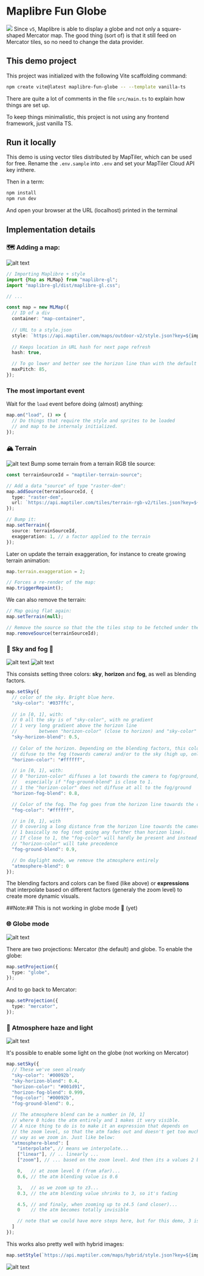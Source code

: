 # Maplibre Fun Globe
![](image.png)
Since `v5`, Maplibre is able to display a globe and not only a square-shaped Mercator map. The good thing (sort of) is that it still feed on Mercator tiles, so no need to change the data provider.

## This demo project
This project was initialized with the following Vite scaffolding command:
```bash
npm create vite@latest maplibre-fun-globe -- --template vanilla-ts
```

There are quite a lot of comments in the file `src/main.ts` to explain how things are set up.

To keep things minimalistic, this project is not using any frontend framework, just vanilla TS.

## Run it locally
This demo is using vector tiles distributed by MapTiler, which can be used for free. Rename the `.env.sample` into `.env` and set your MapTiler Cloud API key inthere.

Then in a term:

```bash
npm install
npm run dev
```

And open your browser at the URL (localhost) printed in the terminal

## Implementation details
### 🗺️ Adding a map:
![alt text](image-1.png)
```ts
// Importing Maplibre + style
import {Map as MLMap} from "maplibre-gl";
import "maplibre-gl/dist/maplibre-gl.css";

// ...

const map = new MLMap({
  // ID of a div
  container: "map-container",
  
  // URL to a style.json
  style: `https://api.maptiler.com/maps/outdoor-v2/style.json?key=${import.meta.env.VITE_MAPTILER_API_KEY}`,
  
  // Keeps location in URL hash for next page refresh
  hash: true, 

  // To go lower and better see the horizon line than with the default (60)
  maxPitch: 85,
});
```
### The most important event
Wait for the `load` event before doing (almost) anything:
```ts
map.on("load", () => {
  // Do things that require the style and sprites to be loaded
  // and map to be internaly initialized.
});
```

### 🏔️ Terrain
![alt text](image-2.png)
Bump some terrain from a terrain RGB tile source:
```ts
const terrainSourceId = "maptiler-terrain-source";

// Add a data "source" of type "raster-dem":
map.addSource(terrainSourceId, {
  type: "raster-dem",
  url: `https://api.maptiler.com/tiles/terrain-rgb-v2/tiles.json?key=${import.meta.env.VITE_MAPTILER_API_KEY}`,
});

// Bump it:
map.setTerrain({
  source: terrainSourceId,
  exaggeration: 1, // a factor applied to the terrain
});
```

Later on update the terrain exaggeration, for instance to create growing terrain animation:
```ts
map.terrain.exaggeration = 2;

// Forces a re-render of the map:
map.triggerRepaint();
```

We can also remove the terrain:
```ts
// Map going flat again:
map.setTerrain(null);

// Remove the source so that the the tiles stop to be fetched under the hood:
map.removeSource(terrainSourceId);
```

### 🌆 Sky and fog 🌁
![alt text](image-3.png)
![alt text](image-4.png)


This consists setting three colors: **sky**, **horizon** and **fog**, as well as blending factors.
```ts
map.setSky({
  // color of the sky. Bright blue here.
  "sky-color": '#037ffc',
  
  // in [0, 1], with:
  // 0 all the sky is of "sky-color", with no gradient
  // 1 very long gradient above the horizon line 
  //        between "horizon-color" (close to horizon) and "sky-color" high up in the sky
  "sky-horizon-blend": 0.5,
  
  // Color of the horizon. Depending on the blending factors, this color will
  // difuse to the fog (towards camera) and/or to the sky (high up, only visible with low point of view)
  "horizon-color": "#ffffff",

  // in [0, 1], with:
  // 0 "horizon-color" diffuses a lot towards the camera to fog/ground,
  //   especially if "fog-ground-blend" is close to 1.
  // 1 the "horizon-color" does not diffuse at all to the fog/ground
  "horizon-fog-blend": 0.8,

  // Color of the fog. The fog goes from the horizon line towards the camera
  "fog-color": "#ffffff",

  // in [0, 1], with 
  // 0 covering a long distance from the horizon line towards the camera
  // 1 basically no fog (not going any further than horizon line).
  // If close to 1, the "fog-color" will hardly be present and instead 
  // "horizon-color" will take precedence
  "fog-ground-blend": 0.9,

  // On daylight mode, we remove the atmosphere entirely
  "atmosphere-blend": 0
});
```

The blending factors and colors can be fixed (like above) or **expressions** that interpolate based on different factors (generaly the zoom level) to create more dynamic visuals.

##Note:## This is not working in globe mode 🙁 (yet)

### 🌐 Globe mode
![alt text](image-5.png)

There are two projections: Mercator (the default) and globe. To enable the globe:

```ts
map.setProjection({
  type: "globe",
});
```

And to go back to Mercator:
```ts
map.setProjection({
  type: "mercator",
});
```

### 🌅 Atmosphere haze and light
![alt text](image-6.png)

It's possible to enable some light on the globe (not working on Mercator)
```ts
map.setSky({
  // These we've seen already
  "sky-color": '#00092b',
  "sky-horizon-blend": 0.4,
  "horizon-color": "#001d91",
  "horizon-fog-blend": 0.999,
  "fog-color": "#00092b",
  "fog-ground-blend": 0.,

  // The atmosphere blend can be a number in [0, 1]
  // where 0 hides the atm entirely and 1 makes it very visible.
  // A nice thing to do is to make it an expression that depends on
  // the zoom level, so that the atm fades out and doesn't get too much in the 
  // way as we zoom in. Just like below:
  "atmosphere-blend": [
    "interpolate", // means we interpolate...
    ["linear"], // .. linearly ...
    ["zoom"], // ... based on the zoom level. And then its a values 2 by 2:

    0,   // at zoom level 0 (from afar)...
    0.6, // the atm blending value is 0.6

    3,   // as we zoom up to z3...
    0.3, // the atm blending value shrinks to 3, so it's fading

    4.5, // and finaly, when zooming up to z4.5 (and closer)...
    0    // the atm becomes totally invisible

    // note that we could have more steps here, but for this demo, 3 is enough.
  ]
});
```
This works also pretty well with hybrid images:
```ts
map.setStyle(`https://api.maptiler.com/maps/hybrid/style.json?key=${import.meta.env.VITE_MAPTILER_API_KEY}`);

```
![alt text](image-7.png)

